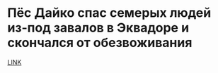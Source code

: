 # Пёс Дайко спас семерых людей из-под завалов в Эквадоре и скончался от обезвоживания



[LINK](https://varlamov.ru/1664964.html)